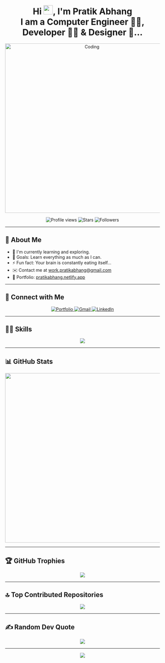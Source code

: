 <!-- Center-align all content -->
<div align="center">

  <h1>
    Hi <img src="https://raw.githubusercontent.com/MartinHeinz/MartinHeinz/master/wave.gif" width="30">, I'm Pratik Abhang <br>
    I am a Computer Engineer 👨‍🎓, Developer 👨‍💻 & Designer 🤩...
  </h1>

  <!-- Animated image showing coding activity -->
  <p>
    <img alt="Coding" width="550" src="https://raw.githubusercontent.com/PolarBearGG/PolarBearGG/master/web-developer.gif">
  </p>

  <!-- GitHub stats badges -->
  <p>
    <img alt="Profile views" src="https://komarev.com/ghpvc/?username=pratikabhang&style=flat-square">
    <img alt="Stars" src="https://img.shields.io/github/stars/pratikabhang?style=social">
    <img alt="Followers" src="https://img.shields.io/github/followers/pratikabhang?style=social">
  </p>

</div>

---

## 🌱 About Me  
- 🌱 I'm currently learning and exploring.  
- 🥅 Goals: Learn everything as much as I can.  
- ⚡ Fun fact: Your brain is constantly eating itself...  
- ✉️ Contact me at [work.pratikabhang@gmail.com](mailto:work.pratikabhang@gmail.com)  
- 📌 Portfolio: [pratikabhang.netlify.app](https://pratikabhang.netlify.app/)  

---

## 🔗 Connect with Me  

<p align="center">
  <a href="https://pratikabhang.netlify.app/" target="_blank">
    <img src="https://img.shields.io/badge/Portfolio-%23000000.svg?style=for-the-badge&logo=firefox&logoColor=FF7139" alt="Portfolio" />
  </a>
  <a href="mailto:work.pratikabhang@gmail.com" target="_blank">
    <img src="https://img.shields.io/badge/gmail-%23EA4335.svg?style=for-the-badge&logo=gmail&logoColor=white" alt="Gmail" />
  </a>
  <a href="https://linkedin.com/in/pratikabhang/" target="_blank">
    <img src="https://img.shields.io/badge/linkedin-%230A66C2.svg?style=for-the-badge&logo=linkedin&logoColor=white" alt="LinkedIn" />
  </a>
</p>

---

## 👨‍💻 Skills  

<p align="center">
  <img src="https://skillicons.dev/icons?i=java,mysql,html,css,javascript,php,bootstrap,react,nodejs,mongodb,kotlin,postman,netlify,vscode" />
</p>

---

## 📊 GitHub Stats  

<p align="center">
  <img src="https://github-profile-summary-cards.vercel.app/api/cards/profile-details?username=pratikabhang&theme=vue" width="550" />
</p>

---

## 🏆 GitHub Trophies  

<p align="center">
  <img src="https://github-profile-trophy.vercel.app/?username=pratikabhang&theme=radical&no-frame=false&no-bg=false&margin-w=4" />
</p>

---

## 🔝 Top Contributed Repositories  

<p align="center">
  <img src="https://github-contributor-stats.vercel.app/api?username=pratikabhang&limit=5&theme=dracula&combine_all_yearly_contributions=true" />
</p>

---

## ✍️ Random Dev Quote  

<p align="center">
  <img src="https://quotes-github-readme.vercel.app/api?type=horizontal&theme=radical" />
</p>

---

<!-- Profile visitor counter -->
<p align="center">
  <img src="https://profile-counter.glitch.me/pratikabhang/count.svg" />
</p>
